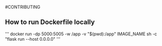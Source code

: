 #CONTRIBUTING

## How to run Dockerfile locally

'''
docker run -dp 5000:5005 -w /app -v "$(pwd):/app" IMAGE_NAME sh -c "flask run --host 0.0.0.0"
'''